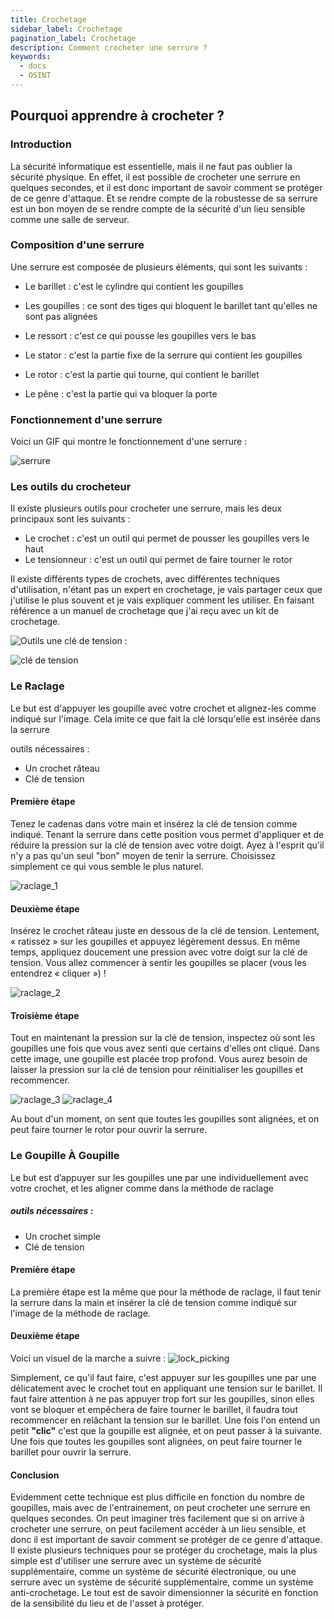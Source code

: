 ```yaml
---
title: Crochetage
sidebar_label: Crochetage
pagination_label: Crochetage
description: Comment crocheter une serrure ?
keywords:
  - docs
  - OSINT
---
```


## Pourquoi apprendre à crocheter ?

### Introduction
La sécurité informatique est essentielle, mais il ne faut pas oublier la sécurité physique. En effet, il est possible de crocheter une serrure en quelques secondes, et il est donc important de savoir comment se protéger de ce genre d'attaque. Et se rendre compte de la robustesse de sa serrure est un bon moyen de se rendre compte de la sécurité d'un lieu sensible comme une salle de serveur.

### Composition d'une serrure

Une serrure est composée de plusieurs éléments, qui sont les suivants :

- Le barillet : c'est le cylindre qui contient les goupilles

- Les goupilles : ce sont des tiges qui bloquent le barillet tant qu'elles ne sont pas alignées

- Le ressort : c'est ce qui pousse les goupilles vers le bas

- Le stator : c'est la partie fixe de la serrure qui contient les goupilles

- Le rotor : c'est la partie qui tourne, qui contient le barillet

- Le pêne : c'est la partie qui va bloquer la porte

### Fonctionnement d'une serrure

Voici un GIF qui montre le fonctionnement d'une serrure :

![serrure](images/crochets.gif)


### Les outils du crocheteur

Il existe plusieurs outils pour crocheter une serrure, mais les deux principaux sont les suivants :

- Le crochet : c'est un outil qui permet de pousser les goupilles vers le haut
- Le tensionneur : c'est un outil qui permet de faire tourner le rotor

Il existe différents types de crochets, avec différentes techniques d'utilisation, n'étant pas un expert en crochetage, je vais partager ceux que j'utilise le plus souvent et je vais expliquer comment les utiliser. En faisant référence a un manuel de crochetage que j'ai reçu avec un kit de crochetage.

![Outils](images/outils.png)
une clé de tension :

![clé de tension](images/cle_de_tension.png)

### Le Raclage
Le but est d'appuyer les goupille avec votre crochet et alignez-les comme indiqué sur l'image. Cela imite ce que fait la clé lorsqu'elle est insérée dans la serrure

outils nécessaires :

- Un crochet râteau
- Clé de tension

#### Première étape 

Tenez le cadenas dans votre main
et insérez la clé de tension
comme indiqué. Tenant la serrure
dans cette position vous permet
d'appliquer et de réduire la
pression sur la clé de tension avec
votre doigt.
Ayez à l'esprit qu'il n'y a pas qu'un
seul "bon" moyen de tenir la
serrure. Choisissez simplement ce
qui vous semble le plus naturel.

![raclage_1](images/raclage_1.png)


#### Deuxième étape

Insérez le crochet râteau juste en
dessous de la clé de tension.
Lentement, « ratissez » sur les
goupilles et appuyez légèrement
dessus. En même temps,
appliquez doucement une
pression avec votre doigt sur la
clé de tension. Vous allez
commencer à sentir les goupilles
se placer (vous les entendrez
« cliquer ») !

![raclage_2](images/raclage_2.png)

#### Troisième étape
Tout en maintenant la pression
sur la clé de tension, inspectez où
sont les goupilles une fois que
vous avez senti que certains
d'elles ont cliqué.
Dans cette image, une goupille est
placée trop profond. Vous aurez
besoin de laisser la pression sur la
clé de tension pour réinitialiser les
goupilles et recommencer.

![raclage_3](images/raclage_3.png)
![raclage_4](images/raclage_4.png)

Au bout d'un moment, on sent que toutes les goupilles sont alignées, et on peut faire tourner le rotor pour ouvrir la serrure.

### Le Goupille À Goupille

Le but est d’appuyer sur les goupilles une par une individuellement avec votre crochet, et les aligner comme dans la méthode de raclage

##### outils nécessaires :

- Un crochet simple
- Clé de tension

#### Première étape 

La première étape est la même que pour la méthode de raclage, il faut tenir la serrure dans la main et insérer la clé de tension comme indiqué sur l'image de la méthode de raclage.

#### Deuxième étape

Voici un visuel de la marche a suivre :
![lock_picking](images/lock_picking.gif)

Simplement, ce qu'il faut faire, c'est appuyer sur les goupilles une par une délicatement avec le crochet tout en appliquant une tension sur le barillet.
Il faut faire attention à ne pas appuyer trop fort sur les goupilles, sinon elles vont se bloquer et empêchera de faire tourner le barillet, il faudra tout recommencer en relâchant la tension sur le barillet.
Une fois l'on entend un petit **"clic"** c'est que la goupille est alignée, et on peut passer à la suivante.
Une fois que toutes les goupilles sont alignées, on peut faire tourner le barillet pour ouvrir la serrure.

#### Conclusion

Evidemment cette technique est plus difficile en fonction du nombre de goupilles, mais avec de l'entrainement, on peut crocheter une serrure en quelques secondes.
On peut imaginer très facilement que si on arrive à crocheter une serrure, on peut facilement accéder à un lieu sensible, et donc il est important de savoir comment se protéger de ce genre d'attaque. Il existe plusieurs techniques pour se protéger du crochetage, mais la plus simple est d'utiliser une serrure avec un système de sécurité supplémentaire, comme un système de sécurité électronique, ou une serrure avec un système de sécurité supplémentaire, comme un système anti-crochetage. Le tout est de savoir dimensionner la sécurité en fonction de la sensibilité du lieu et de l'asset à protéger.
